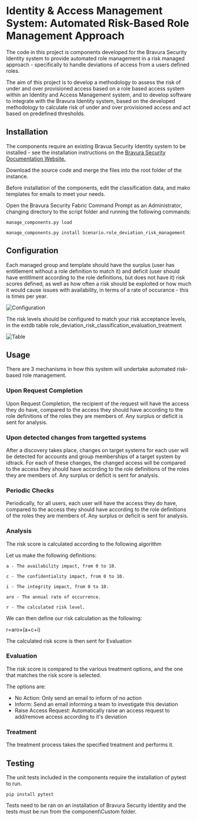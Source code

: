 
# Identity &amp; Access Management System: Automated Risk-Based Role Management Approach

The code in this project is components developed for the Bravura Security Identity system to provide automated role management in a risk managed approach - specifically to handle deviations of access from a users defined roles.

The aim of this project is to develop a methodology to assess the risk of under and over provisioned access based on a role based access system within an Identity and Access Management system, and to develop software to integrate with the Bravura Identity system, based on the developed methodology to calculate risk of under and over provisioned access and act based on predefined thresholds.

## Installation

The components require an existing Bravua Security Identity system to be installed - see the installation instructions on the [Bravura Security Documentation Website.](https://bravurasecuritydocs.com/#/home/Installing_the_Bravura_Security_Fabric_server_software/10/11)

Download the source code and merge the files into the root folder of the instance.

Before installation of the components, edit the classification data, and mako templates for emails to meet your needs.

Open the Bravura Security Fabric Command Prompt as an Administrator, changing directory to the script folder and running the following commands:

`manage_components.py load`

`manage_components.py install Scenario.role_deviation_risk_management`

## Configuration

Each managed group and template should have the surplus (user has entitlement without a role definition to match it) and deficit (user should have entitlment according to the role definitions, but does not have it) risk scores defined, as well as how often a risk should be exploited or how much it would cause issues with availability, in terms of a rate of occurance - this is times per year.

![Configuration](https://github.com/user-attachments/assets/f13ff30d-189e-4924-97f1-a124dd3a3dca)

The risk levels should be configured to match your risk acceptance levels, in the extdb table role_deviation_risk_classification_evaluation_treatment

![Table](https://github.com/user-attachments/assets/ee9b7b8a-6a7e-4560-88d4-abddfda7e690)

## Usage

There are 3 mechanisms in how this system will undertake automated risk-based role management.

### Upon Request Completion

Upon Request Completion, the recipient of the request will have the access they do have, compared to the access they should have according to the role definitions of the roles they are members of. Any surplus or deficit is sent for analysis.

### Upon detected changes from targetted systems

After a discovery takes place, changes on target systems for each user will be detected for accounts and group memberships of a target system by idtrack. For each of these changes, the changed access will be compared to the access they should have according to the role definitions of the roles they are members of. Any surplus or deficit is sent for analysis.

### Periodic Checks

Periodically, for all users, each user will have the access they do have, compared to the access they should have according to the role definitions of the roles they are members of. Any surplus or deficit is sent for analysis.

### Analysis

The risk score is calculated according to the following algorithm

Let us make the following definitions:

	a - The availability impact, from 0 to 10.

	c - The confidentiality impact, from 0 to 10.

	i - The integrity impact, from 0 to 10.
 
	aro - The annual rate of occurrence.    

	r - The calculated risk level. 

We can then define our risk calculation as the following:

r=aro×(a+c+i)

The calculated risk score is then sent for Evaluation

### Evaluation

The risk score is compared to the various treatment options, and the one that matches the risk score is selected.

The options are:

- No Action: Only send an email to inform of no action
- Inform: Send an email informing a team to investigate this deviation
- Raise Access Request: Automatically raise an access request to add/remove access according to it's deviation

### Treatment

The treatment process takes the specified treatment and performs it.

## Testing

The unit tests included in the components require the installation of pytest to run.

`pip install pytest`

Tests need to be ran on an installation of Bravura Security Identity and the tests must be run from the component\Custom folder.
